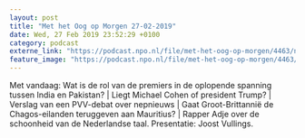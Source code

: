 ```yaml
---
layout: post
title: "Met het Oog op Morgen 27-02-2019"
date: Wed, 27 Feb 2019 23:52:29 +0100
category: podcast
externe_link: "https://podcast.npo.nl/file/met-het-oog-op-morgen/4463/nporadio1_met-het-oog-op-morgen_20190227_met-het-oog-op-morgen-27-02-2019_ZOBU8F.mp3"
feature_image: "https://podcast.npo.nl/file/met-het-oog-op-morgen/4463/nporadio1_met-het-oog-op-morgen_20190227_met-het-oog-op-morgen-27-02-2019_ZOBU8F.mp3"
---
```


Met vandaag: Wat is de rol van de premiers in de oplopende spanning tussen India en Pakistan? | Liegt Michael Cohen of president Trump? | Verslag van een PVV-debat over nepnieuws | Gaat Groot-Brittannië de Chagos-eilanden teruggeven aan Mauritius? | Rapper Adje over de schoonheid van de Nederlandse taal. Presentatie: Joost Vullings.
